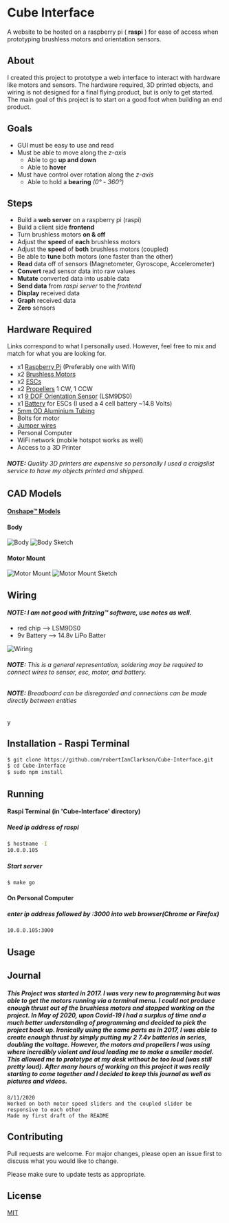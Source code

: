 # Cube Interface
A website to be hosted on a raspberry pi ( **raspi** ) for ease of access when prototyping brushless motors and orientation sensors.

## About
I created this project to prototype a web interface to interact with hardware like motors and sensors. The hardware required, 3D printed objects, and wiring is not designed for a final flying product, but is only to get started. The main goal of this project is to start on a good foot when building an end product. 

## Goals
- GUI must be easy to use and read
- Must be able to move along the *z-axis*
  - Able to go **up and down**
  - Able to **hover**
- Must have control over rotation along the *z-axis*
  - Able to hold a **bearing** *(0° - 360°)*

## Steps
- Build a **web server** on a raspberry pi (raspi)
- Build a client side **frontend**
- Turn brushless motors **on & off**
- Adjust the **speed** of **each** brushless motors
- Adjust the **speed** of **both** brushless motors (coupled)
- Be able to **tune** both motors (one faster than the other)
- **Read** data off of sensors (Magnetometer, Gyroscope, Accelerometer)
- **Convert** read sensor data into raw values
- **Mutate** converted data into usable data
- **Send data** from *raspi server* to the *frontend*
- **Display** received data
- **Graph** received data
- **Zero** sensors

## Hardware Required
Links correspond to what I personally used. However, feel free to mix and match  for what you are looking for. 
- x1 [Raspberry Pi](https://www.adafruit.com/category/105) (Preferably one with Wifi)
- x2 [Brushless Motors](https://hobbyking.com/en_us/multistar-v-spec-1104-3600kv-multi-rotor-motor-ccw.html)
- x2 [ESCs](https://hobbyking.com/en_us/blheli-s-30a.html)
- x2 [Propellers](https://hobbyking.com/en_us/racekraft-3041-q4cs-clear-4pcs-set.html) 1 CW, 1 CCW
- x1 [9 DOF Orientation Sensor](https://www.adafruit.com/product/2020) (LSM9DS0)
- x1 [Battery](https://hobbyking.com/en_us/batteries-chargers.html) for ESCs (I used a 4 cell battery ~14.8 Volts)
- [5mm OD Aluminium Tubing](https://eugenetoyandhobby.com/shop/k-s-9804-round-aluminum-tube-5mm-od-x-45mm-wall-3/?gclid=CjwKCAjw4MP5BRBtEiwASfwAL_PvMPWYh1XuFTzg9hOkHAozzurpU4z9uvWdKBa1yrM101omjyYUCBoC0V0QAvD_BwE)
- Bolts for motor
- [Jumper wires](https://www.adafruit.com/?q=jumper%20wires)
- Personal Computer
- WiFi network (mobile hotspot works as well)
- Access to a 3D Printer

###### ***NOTE:** Quality 3D printers are expensive so personally I used a craigslist service to have my objects printed and shipped.*

## CAD Models
#### [Onshape™ Models](https://cad.onshape.com/documents/c5a66f21c28828a756cf88b1/w/3172519d3cd5b9c9eeba6fb3/e/0769fcc171bb256ae3bfbe8a)
#### Body
![Body](./readme_images/body.png)
![Body Sketch](./readme_images/body_sketch.png)
#### Motor Mount
![Motor Mount](./readme_images/mount.png)
![Motor Mount Sketch](./readme_images/mount_sketch.png)

## Wiring
#### ***NOTE:** I am not good with fritzing™ software, use notes as well.*
- red chip --> LSM9DS0
- 9v Battery --> 14.8v LiPo Batter

![Wiring](./readme_images/wiring.png)

###### ***NOTE:** This is a general representation, soldering may be required to connect wires to sensor, esc, motor, and battery.*

###### ***NOTE:** Breadboard can be disregarded and connections can be made directly between entities*
y

## Installation - Raspi Terminal
```bash
$ git clone https://github.com/robertIanClarkson/Cube-Interface.git
$ cd Cube-Interface
$ sudo npm install
```

## Running
#### Raspi Terminal (in 'Cube-Interface' directory)
##### Need ip address of raspi 
```bash
$ hostname -I
10.0.0.105
```
##### Start server
```bash
$ make go
```

#### On Personal Computer
##### enter ip address followed by :3000 into web browser(Chrome or Firefox)
```bash
10.0.0.105:3000
```

## Usage

## Journal
##### *This Project was started in 2017. I was very new to programming but was able to get the motors running via a terminal menu. I could not produce enough thrust out of the brushless motors and stopped working on the project. In May of 2020, upon Covid-19 I had a surplus of time and a much better understanding of programming and decided to pick the project back up. Ironically using the same parts as in 2017, I was able to create enough thrust by simply putting my 2 7.4v batteries in series, doubling the voltage. However, the motors and propellers I was using where incredibly violent and loud leading me to make a smaller model. This allowed me to prototype at my desk without be too loud (was still pretty loud). After many hours of working on this project it was really starting to come together and I decided to keep this journal as well as pictures and videos.*

```
8/11/2020
Worked on both motor speed sliders and the coupled slider be responsive to each other
Made my first draft of the README
```

## Contributing
Pull requests are welcome. For major changes, please open an issue first to discuss what you would like to change.

Please make sure to update tests as appropriate.

## License
[MIT](https://choosealicense.com/licenses/mit/)